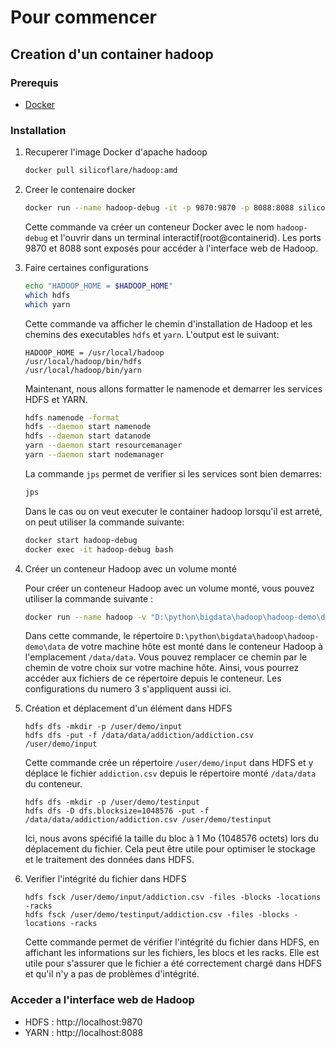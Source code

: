 # Pour commencer

## Creation d'un container hadoop

### Prerequis
- [Docker](https://docs.docker.com/get-docker/)

### Installation
1. Recuperer l'image Docker d'apache hadoop

    ```bash
    docker pull silicoflare/hadoop:amd
    ```
2. Creer le contenaire docker
    ```bash
    docker run --name hadoop-debug -it -p 9870:9870 -p 8088:8088 silicoflare/hadoop:amd bash
    ```
    Cette commande va créer un conteneur Docker avec le nom `hadoop-debug` et l'ouvrir dans un terminal interactif(root@containerid). Les ports 9870 et 8088 sont exposés pour accéder à l'interface web de Hadoop.

3. Faire certaines configurations

    ```bash
    echo "HADOOP_HOME = $HADOOP_HOME"
    which hdfs
    which yarn
    ```
   
    Cette commande va afficher le chemin d'installation de Hadoop et les chemins des executables `hdfs` et `yarn`.
    L'output est le suivant:
    ``` 
    HADOOP_HOME = /usr/local/hadoop
    /usr/local/hadoop/bin/hdfs
    /usr/local/hadoop/bin/yarn
    
    ```
    
    Maintenant, nous allons formatter le namenode et demarrer les services HDFS et YARN.
    ```bash
    hdfs namenode -format
    hdfs --daemon start namenode
    hdfs --daemon start datanode 
    yarn --daemon start resourcemanager
    yarn --daemon start nodemanager
    ```
    
    La commande `jps` permet de verifier si les services sont bien demarres:
    ```bash
    jps
    ```
    
    Dans le cas ou on veut executer le container hadoop lorsqu'il est arreté, on peut utiliser la commande suivante:
    ```bash
    docker start hadoop-debug
    docker exec -it hadoop-debug bash 
    ```
4. Créer un conteneur Hadoop avec un volume monté

   Pour créer un conteneur Hadoop avec un volume monté, vous pouvez utiliser la commande suivante :
   ```bash
   docker run --name hadoop -v "D:\python\bigdata\hadoop\hadoop-demo\data:/data/data" -it -p 9870:9870 -p 8088:8088 silicoflare/hadoop:amd bash
    ```
   Dans cette commande, le répertoire `D:\python\bigdata\hadoop\hadoop-demo\data` de votre machine hôte est monté dans le conteneur Hadoop à l'emplacement `/data/data`. 
   Vous pouvez remplacer ce chemin par le chemin de votre choix sur votre machine hôte.
   Ainsi, vous pourrez accéder aux fichiers de ce répertoire depuis le conteneur. 
   Les configurations du numero 3 s'appliquent aussi ici.

5. Création et déplacement d'un élément dans HDFS
   ```
   hdfs dfs -mkdir -p /user/demo/input
   hdfs dfs -put -f /data/data/addiction/addiction.csv /user/demo/input
   ```
    Cette commande crée un répertoire `/user/demo/input` dans HDFS et y déplace le fichier `addiction.csv` depuis le répertoire monté `/data/data` du conteneur.
   
   ```
   hdfs dfs -mkdir -p /user/demo/testinput
   hdfs dfs -D dfs.blocksize=1048576 -put -f /data/data/addiction/addiction.csv /user/demo/testinput
   ```
   Ici, nous avons spécifié la taille du bloc à 1 Mo (1048576 octets) lors du déplacement du fichier. Cela peut être utile pour optimiser le stockage et le traitement des données dans HDFS.
6. Verifier l'intégrité du fichier dans HDFS
   ```
   hdfs fsck /user/demo/input/addiction.csv -files -blocks -locations -racks
   hdfs fsck /user/demo/testinput/addiction.csv -files -blocks -locations -racks

   ```
   Cette commande permet de vérifier l'intégrité du fichier dans HDFS, en affichant les informations sur les fichiers, les blocs et les racks. Elle est utile pour s'assurer que le fichier a été correctement chargé dans HDFS et qu'il n'y a pas de problèmes d'intégrité.

### Acceder a l'interface web de Hadoop
- HDFS : http://localhost:9870
- YARN : http://localhost:8088
